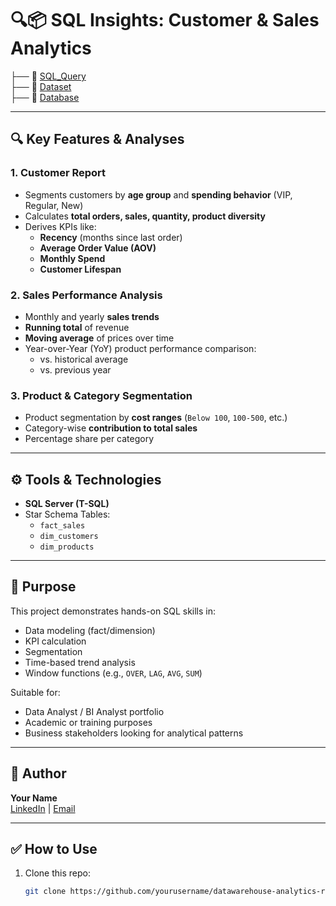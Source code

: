 # 🔍📦 SQL Insights: Customer & Sales Analytics

├── 📂 <a href="https://github.com/NhutVuong/SQL-Insights-Customer-Sales/tree/main/SQL_Query">SQL_Query</a>     
├── 📂 <a href="https://github.com/NhutVuong/SQL-Insights-Customer-Sales/tree/main/dataset">Dataset</a>         
├── 📂 <a href="https://github.com/NhutVuong/SQL-Insights-Customer-Sales/blob/main/database.sql">Database</a>           

---

## 🔍 Key Features & Analyses

### 1. **Customer Report**
- Segments customers by **age group** and **spending behavior** (VIP, Regular, New)
- Calculates **total orders, sales, quantity, product diversity**
- Derives KPIs like:
  - **Recency** (months since last order)
  - **Average Order Value (AOV)**
  - **Monthly Spend**
  - **Customer Lifespan**

### 2. **Sales Performance Analysis**
- Monthly and yearly **sales trends**
- **Running total** of revenue
- **Moving average** of prices over time
- Year-over-Year (YoY) product performance comparison:
  - vs. historical average
  - vs. previous year

### 3. **Product & Category Segmentation**
- Product segmentation by **cost ranges** (`Below 100`, `100-500`, etc.)
- Category-wise **contribution to total sales**
- Percentage share per category

---

## ⚙️ Tools & Technologies

- **SQL Server (T-SQL)**
- Star Schema Tables:
  - `fact_sales`
  - `dim_customers`
  - `dim_products`

---

## 🎯 Purpose

This project demonstrates hands-on SQL skills in:
- Data modeling (fact/dimension)
- KPI calculation
- Segmentation
- Time-based trend analysis
- Window functions (e.g., `OVER`, `LAG`, `AVG`, `SUM`)

Suitable for:
- Data Analyst / BI Analyst portfolio
- Academic or training purposes
- Business stakeholders looking for analytical patterns

---

## 📌 Author

**Your Name**  
[LinkedIn](https://linkedin.com/in/yourprofile) | [Email](mailto:your@email.com)

---

## ✅ How to Use

1. Clone this repo:
   ```bash
   git clone https://github.com/yourusername/datawarehouse-analytics-report.git
